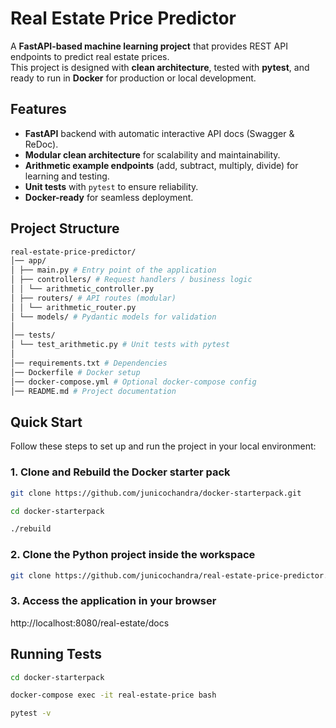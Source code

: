# Real Estate Price Predictor

A **FastAPI-based machine learning project** that provides REST API endpoints to predict real estate prices.  
This project is designed with **clean architecture**, tested with **pytest**, and ready to run in **Docker** for production or local development.

## Features

- **FastAPI** backend with automatic interactive API docs (Swagger & ReDoc).
- **Modular clean architecture** for scalability and maintainability.
- **Arithmetic example endpoints** (add, subtract, multiply, divide) for learning and testing.
- **Unit tests** with `pytest` to ensure reliability.
- **Docker-ready** for seamless deployment.

## Project Structure

```bash
real-estate-price-predictor/
│── app/
│ ├── main.py # Entry point of the application
│ ├── controllers/ # Request handlers / business logic
│ │ └── arithmetic_controller.py
│ ├── routers/ # API routes (modular)
│ │ └── arithmetic_router.py
│ └── models/ # Pydantic models for validation
│
│── tests/
│ └── test_arithmetic.py # Unit tests with pytest
│
│── requirements.txt # Dependencies
│── Dockerfile # Docker setup
│── docker-compose.yml # Optional docker-compose config
│── README.md # Project documentation
```

## Quick Start

Follow these steps to set up and run the project in your local environment:

### 1. Clone and Rebuild the Docker starter pack

```bash
git clone https://github.com/junicochandra/docker-starterpack.git

cd docker-starterpack

./rebuild
```

### 2. Clone the Python project inside the workspace

```bash
git clone https://github.com/junicochandra/real-estate-price-predictor.git
```

### 3. Access the application in your browser

http://localhost:8080/real-estate/docs

## Running Tests

```bash
cd docker-starterpack

docker-compose exec -it real-estate-price bash

pytest -v
```
